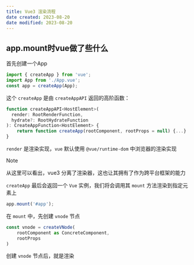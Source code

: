 ```yaml
---
title: Vue3 渲染流程
date created: 2023-08-20
date modified: 2023-08-20
---
```


## app.mount时vue做了些什么

首先创建一个App

```javascript
import { createApp } from 'vue';
import App from './App.vue';
const app = createApp(App);
```

这个 `createApp` 是由 `createAppAPI` 返回的高阶函数：

```javascript
function createAppAPI<HostElement>(
  render: RootRenderFunction,
  hydrate?: RootHydrateFunction
): CreateAppFunction<HostElement> {
	return function createApp(rootComponent, rootProps = null) {...}
}
```

`render` 是渲染实现，`vue` 默认使用 `@vue/runtime-dom` 中浏览器的渲染实现

> [!NOTE]
> 
> 从这里可以看出，vue3 分离了渲染器，这也让其拥有了作为跨平台框架的能力

`createApp` 最后会返回一个 `Vue` 实例，我们将会调用其 `mount` 方法渲染到指定元素上

```javascript
app.mount('#app');
```

在 `mount` 中，先创建 `vnode` 节点

```javascript
const vnode = createVNode(
	rootComponent as ConcreteComponent,
	rootProps
)
```

创建 `vnode` 节点后，就是渲染

```javascript

```
